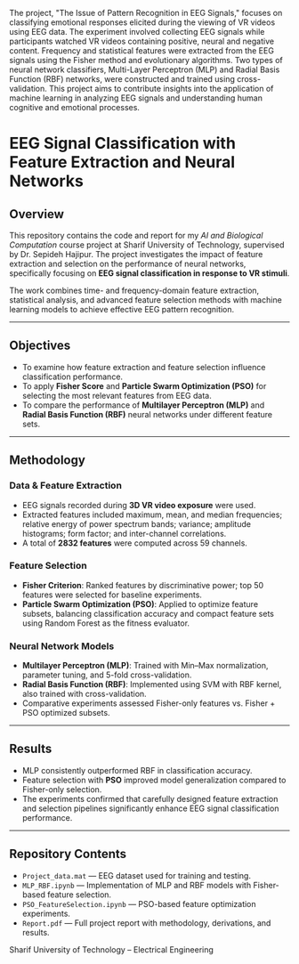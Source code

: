 The project, "The Issue of Pattern Recognition in EEG Signals," focuses on classifying emotional responses elicited during the viewing of VR videos using EEG data. The experiment involved collecting EEG signals while participants watched VR videos containing positive, neural and negative content. Frequency and statistical features were extracted from the EEG signals using the Fisher method and evolutionary algorithms. Two types of neural network classifiers, Multi-Layer Perceptron (MLP) and Radial Basis Function (RBF) networks, were constructed and trained using cross-validation. This project aims to contribute insights into the application of machine learning in analyzing EEG signals and understanding human cognitive and emotional processes.


# EEG Signal Classification with Feature Extraction and Neural Networks

## Overview
This repository contains the code and report for my *AI and Biological Computation* course project at Sharif University of Technology, supervised by Dr. Sepideh Hajipur. The project investigates the impact of feature extraction and selection on the performance of neural networks, specifically focusing on **EEG signal classification in response to VR stimuli**.  

The work combines time- and frequency-domain feature extraction, statistical analysis, and advanced feature selection methods with machine learning models to achieve effective EEG pattern recognition.

---

## Objectives
- To examine how feature extraction and feature selection influence classification performance.  
- To apply **Fisher Score** and **Particle Swarm Optimization (PSO)** for selecting the most relevant features from EEG data.  
- To compare the performance of **Multilayer Perceptron (MLP)** and **Radial Basis Function (RBF)** neural networks under different feature sets.  

---

## Methodology

### Data & Feature Extraction
- EEG signals recorded during **3D VR video exposure** were used.  
- Extracted features included maximum, mean, and median frequencies; relative energy of power spectrum bands; variance; amplitude histograms; form factor; and inter-channel correlations.  
- A total of **2832 features** were computed across 59 channels.  

### Feature Selection
- **Fisher Criterion**: Ranked features by discriminative power; top 50 features were selected for baseline experiments.  
- **Particle Swarm Optimization (PSO)**: Applied to optimize feature subsets, balancing classification accuracy and compact feature sets using Random Forest as the fitness evaluator.  

### Neural Network Models
- **Multilayer Perceptron (MLP)**: Trained with Min–Max normalization, parameter tuning, and 5-fold cross-validation.  
- **Radial Basis Function (RBF)**: Implemented using SVM with RBF kernel, also trained with cross-validation.  
- Comparative experiments assessed Fisher-only features vs. Fisher + PSO optimized subsets.  

---

## Results
- MLP consistently outperformed RBF in classification accuracy.  
- Feature selection with **PSO** improved model generalization compared to Fisher-only selection.  
- The experiments confirmed that carefully designed feature extraction and selection pipelines significantly enhance EEG signal classification performance.  

---

## Repository Contents
- `Project_data.mat` — EEG dataset used for training and testing.  
- `MLP_RBF.ipynb` — Implementation of MLP and RBF models with Fisher-based feature selection.  
- `PSO_FeatureSelection.ipynb` — PSO-based feature optimization experiments.  
- `Report.pdf` — Full project report with methodology, derivations, and results.  

Sharif University of Technology – Electrical Engineering

